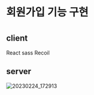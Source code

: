 <h1>회원가입 기능 구현<h1>
 <h2>client</h2>
 
React sass Recoil

## server
![20230224_172913](https://user-images.githubusercontent.com/123912121/221130478-bcde8c74-a876-4340-8e13-9240a551b691.png)
